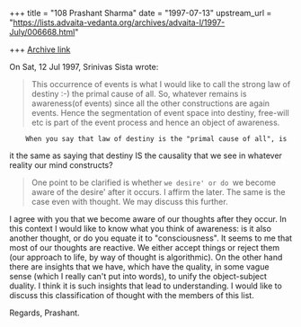 +++
title = "108 Prashant Sharma"
date = "1997-07-13"
upstream_url = "https://lists.advaita-vedanta.org/archives/advaita-l/1997-July/006668.html"

+++
[Archive link](https://lists.advaita-vedanta.org/archives/advaita-l/1997-July/006668.html)

On Sat, 12 Jul 1997, Srinivas Sista wrote:
>
> This occurrence of events is what I would like to call the
> strong law of destiny :-) the primal cause of all. So, whatever
> remains is awareness(of events) since all the other constructions
> are again events.  Hence the segmentation of event space into
> destiny, free-will etc is part of the event process and hence an
> object of awareness.
>
        When you say that law of destiny is the "primal cause of all", is
it the same as saying that destiny IS the causality that we see in
whatever reality our mind constructs?

> One point to be clarified is whether `we desire' or do
> `we become aware of the desire' after it occurs. I affirm the
> later. The same is the case even with thought. We may discuss
> this further.

I agree with you that we become aware of our thoughts after they occur.
In this context I would like to know what you think of awareness: is it
also another thought, or do you equate it to "consciousness".
It seems to me that most of our thoughts are reactive.  We either accept
things or reject them (our approach to life, by way of thought is
algorithmic). On the other hand there are insights that we have, which
have the quality, in some vague sense (which I really can't put into
words), to unify the object-subject duality. I think it is such insights
that lead to understanding.
I would like to discuss this classification of thought with the members of
this list.

Regards,
Prashant.

